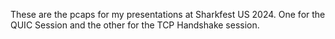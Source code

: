 These are the pcaps for my presentations at Sharkfest US 2024. 
One for the QUIC Session and the other for the TCP Handshake session. 
